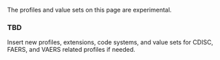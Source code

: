 The profiles and value sets on this page are experimental.

### TBD

Insert new profiles, extensions, code systems, and value sets for CDISC, FAERS, and VAERS related profiles if needed.

